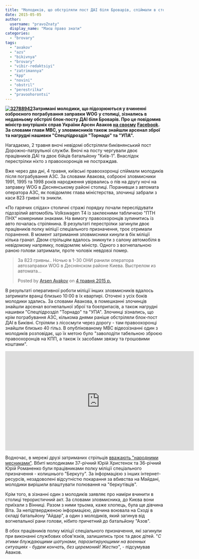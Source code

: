 ```yaml
---
title: "Молодиків, що обстріляли пост ДАІ біля Броварів, спіймали в столиці після пограбування заправки"
date: 2015-05-05
author: 
  username: "pravoZnaty"
  display_name: "Маєш право знати"
categories: 
  - "brovary"
tags: 
  - "avakov"
  - "azs"
  - "bikivnya"
  - "brovary"
  - "vibir-redaktsiyi"
  - "zatrimannya"
  - "kpp"
  - "novini"
  - "obstril"
  - "perestrilka"
  - "pravoohorontsi"
---
```


**[![32788942](https://mpz.brovary.org/wp-content/uploads/2015/05/32788942.jpeg)](https://mpz.brovary.org/wp-content/uploads/2015/05/32788942.jpeg)Затримані молодики, що підозрюються у вчиненні озброєного пограбування заправки** **WOG** **у столиці, зізнались в недавньому обстрілі блок-посту ДАІ біля Броварів. Про це повідомив міністр внутрішніх справ України Арсен Аваков [на своєму](https://www.facebook.com/arsen.avakov.1/posts/830503227039785)** [**Facebook**](https://www.facebook.com/arsen.avakov.1/posts/830503227039785)**. За словами глави МВС, у зловмисників також знайшли арсенал зброї та нагрудні нашивки "Спецпідрозділ "Торнадо" та "УПА".**

Нагадаємо, 2 травня вночі невідомі обстріляли биківнянський пост Дорожно-патрульної служби. Вночі на посту чергували двоє працівників ДАІ та двоє бійців батальйону "Київ-1". Внаслідок перестрілки ніхто з правоохоронців не постраждав.

Вже через два дні, 4 травня, київські правоохоронці спіймали молодиків після пограбування АЗС. За словами Авакова, озброєні зловмисники 1991, 1995 та 1998 років народження увірвались о пів на другу ночі на заправку WOG в Деснянському районі столиці. Поранивши з автомата оператора АЗС, як повідомляє глава міністерства, злочинці забрали з каси 823 гривні та зникли.

«По гарячих слідах» столичні стражі порядку почали переслідувати підозрілий автомобіль Volkswagen T4 із заклеєними табличкою "ПТН ПНХ" номерними знаками. На вимогу правоохоронців зупинитись із авто почалась стрілянина. В результаті перестрілки загинули двоє працівників полку міліції спеціального призначення, троє отримали поранення. В момент затримання зловмисники кинули в бік міліції кілька гранат. Двом стрільцям вдалось зникнути з салону автомобіля в невідомому напрямку, повідомляє міністр. Одного з вогнепальною раною голови затримали, проте чоловік невдовзі помер.

<script>// <![CDATA[ (function(d, s, id) { var js, fjs = d.getElementsByTagName(s)[0]; if (d.getElementById(id)) return; js = d.createElement(s); js.id = id; js.src = "//connect.facebook.net/uk_UA/sdk.js#xfbml=1&#038;version=v2.3"; fjs.parentNode.insertBefore(js, fjs);}(document, 'script', 'facebook-jssdk')); // ]]></script>

> За 823 гривны.. Ночью в 1-30 ОНИ ранили оператора автозаправки WOG в Деснянском районе Киева. Выстрелом из автомата...
> 
> Posted by [Arsen Avakov](https://www.facebook.com/arsen.avakov.1) on [4 травня 2015 р.](https://www.facebook.com/arsen.avakov.1/posts/830503227039785)

В результаті оперативної роботи міліції інших зловмисників вдалось затримати вранці близько 10:00 в їх квартирі. Оточені з усіх боків молодики здались. За словами Авакова, в помешканні злочинців знайшли арсенал вогнепальної зброї та боєприпасів, а також нагрудні нашивки "Спецпідрозділ "Торнадо" та "УПА". Злочинці зізнались, що крім пограбування АЗС, кількома днями раніше обстріляли блок-пост ДАІ в Биківні. Стріляли з лісосмуги через дорогу - там правоохоронці знайшли близько 40 гільз. В опублікованому МВС відеозізнанні один з молодиків розповідає, що їх метою було "заволодіти табельною зброєю правоохоронців на КПП, а також їх засобами звязку та грошовими коштами".

<iframe src="https://www.youtube.com/embed/Wg0k4wLAeTg" width="600" height="315" frameborder="0" allowfullscreen="allowfullscreen"></iframe>

Водночас, в мережі друзі затриманих стрільців [вважають "народними месниками"](http://znaj.ua/news/society/4324/voni-polyuvali-na-berkut-druzi-zatrimanih-za-vbivstvo-milicioneriv.html). Вбиті молодиками 37-річний Юрій Христенок та 36-річний Юрій Романенко були працівниками полку міліції спеціального призначення - колишнього "Беркуту". За інформацією з інших інтернет-ресурсів, незадоволені відсутністю покарання за вбивства на Майдані, молодики вирішили влаштувати полювання на "беркутівців".

Крім того, в зізнанні один з молодиків заявляє про наміри вчинити в столиці терористичний акт. За словами зловмисника, до Києва вони приїхали з Вінниці. Разом з ними трьома, каже хлопець, була ще дівчина Віта. За непідтвердженою інформацією, дівчина воювала на Сході в складі батальйону "Айдар", а один з молодиків, який загинув від вогнепальної рани голови, нібито причетний до батальйону "Азов".

В обох працівників полку міліції спеціального призначення, які загинули при виконанні службових обов'язків, залишились троє та двоє дітей. "_С этими блуждающими шатунами, паразитирующими на военных ситуациях - будем кончать, без церемоний! Жестко_", - підсумував Аваков.
